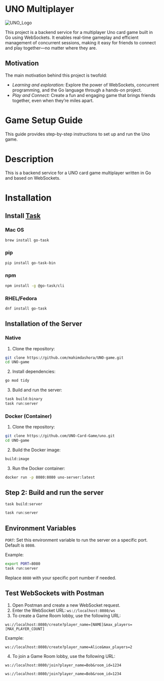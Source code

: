 # UNO Multiplayer 

![UNO_Logo](https://github.com/UNO-Card-Game/uno/blob/main/assets/UNO_Logo.png?raw=true)

This project is a backend service for a multiplayer Uno card game built in Go using WebSockets.
It enables real-time gameplay and efficient management of concurrent sessions, making it easy for friends to connect and play together—no matter where they are.

## Motivation
The main motivation behind this project is twofold:
- *Learning and exploration:* Explore the power of WebSockets, concurrent programming, and the Go language through a hands-on project.
- *Play and Connect:* Create a fun and engaging game that brings friends together, even when they’re miles apart.

# Game Setup Guide

This guide provides step-by-step instructions to set up and run the Uno game.

# Description

This is a backend service for a UNO card game multiplayer written in Go and based on WebSockets.

# Installation

## Install [Task](https://taskfile.dev/installation/)
### Mac OS
```bash
brew install go-task
```

### pip
```bash
pip install go-task-bin

```
### npm
```bash
npm install -g @go-task/cli
```

### RHEL/Fedora
```bash
dnf install go-task
```

## Installation of the Server

### Native

1. Clone the repository:
```bash
git clone https://github.com/mahimdashora/UNO-game.git
cd UNO-game
```

2. Install dependencies:
```bash
go mod tidy
```

3. Build and run the server:
```bash
task build:binary
task run:server
```

### Docker (Container)

1. Clone the repository:
```bash
git clone https://github.com/UNO-Card-Game/uno.git
cd UNO-game
```

2. Build the Docker image:
```bash
build:image
```

3. Run the Docker container:
```bash
docker run -p 8080:8080 uno-server:latest
```

## Step 2: Build and run the server
```bash
task build:server
```
```bash
task run:server
```

## Environment Variables

`PORT`: Set this environment variable to run the server on a specific port. Default is `8080`.

Example:
```bash
export PORT=8080
task run:server
```

Replace `8080` with your specific port number if needed.

## Test WebSockets with Postman

1. Open Postman and create a new WebSocket request.
2. Enter the WebSocket URL: `ws://localhost:8080/ws`
3. To create a Game Room lobby, use the following URL:
```plaintext
ws://localhost:8080/create?player_name=[NAME]&max_players=[MAX_PLAYER_COUNT]
```
Example:
```plaintext
ws://localhost:8080/create?player_name=Alice&max_players=2
```
4. To join a Game Room lobby, use the following URL:
```plaintext
ws://localhost:8080/join?player_name=Bob&room_id=1234
```
```plaintext
ws://localhost:8080/join?player_name=Bob&room_id=1234
```
